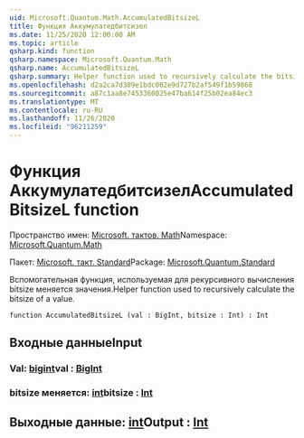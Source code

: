 ```yaml
---
uid: Microsoft.Quantum.Math.AccumulatedBitsizeL
title: Функция Аккумулатедбитсизел
ms.date: 11/25/2020 12:00:00 AM
ms.topic: article
qsharp.kind: function
qsharp.namespace: Microsoft.Quantum.Math
qsharp.name: AccumulatedBitsizeL
qsharp.summary: Helper function used to recursively calculate the bitsize of a value.
ms.openlocfilehash: d2a2ca7d309e1bdc002e9d727b2af549f1b59868
ms.sourcegitcommit: a87c1aa8e7453360025e47ba614f25b02ea84ec3
ms.translationtype: MT
ms.contentlocale: ru-RU
ms.lasthandoff: 11/26/2020
ms.locfileid: "96211259"
---
```

# <a name="accumulatedbitsizel-function"></a><span data-ttu-id="39751-102">Функция Аккумулатедбитсизел</span><span class="sxs-lookup"><span data-stu-id="39751-102">AccumulatedBitsizeL function</span></span>

<span data-ttu-id="39751-103">Пространство имен: [Microsoft. тактов. Math](xref:Microsoft.Quantum.Math)</span><span class="sxs-lookup"><span data-stu-id="39751-103">Namespace: [Microsoft.Quantum.Math](xref:Microsoft.Quantum.Math)</span></span>

<span data-ttu-id="39751-104">Пакет: [Microsoft. такт. Standard](https://nuget.org/packages/Microsoft.Quantum.Standard)</span><span class="sxs-lookup"><span data-stu-id="39751-104">Package: [Microsoft.Quantum.Standard](https://nuget.org/packages/Microsoft.Quantum.Standard)</span></span>


<span data-ttu-id="39751-105">Вспомогательная функция, используемая для рекурсивного вычисления bitsize меняется значения.</span><span class="sxs-lookup"><span data-stu-id="39751-105">Helper function used to recursively calculate the bitsize of a value.</span></span>

```qsharp
function AccumulatedBitsizeL (val : BigInt, bitsize : Int) : Int
```


## <a name="input"></a><span data-ttu-id="39751-106">Входные данные</span><span class="sxs-lookup"><span data-stu-id="39751-106">Input</span></span>

### <a name="val--bigint"></a><span data-ttu-id="39751-107">Val: [bigint](xref:microsoft.quantum.lang-ref.bigint)</span><span class="sxs-lookup"><span data-stu-id="39751-107">val : [BigInt](xref:microsoft.quantum.lang-ref.bigint)</span></span>




### <a name="bitsize--int"></a><span data-ttu-id="39751-108">bitsize меняется: [int](xref:microsoft.quantum.lang-ref.int)</span><span class="sxs-lookup"><span data-stu-id="39751-108">bitsize : [Int](xref:microsoft.quantum.lang-ref.int)</span></span>





## <a name="output--int"></a><span data-ttu-id="39751-109">Выходные данные: [int](xref:microsoft.quantum.lang-ref.int)</span><span class="sxs-lookup"><span data-stu-id="39751-109">Output : [Int](xref:microsoft.quantum.lang-ref.int)</span></span>

